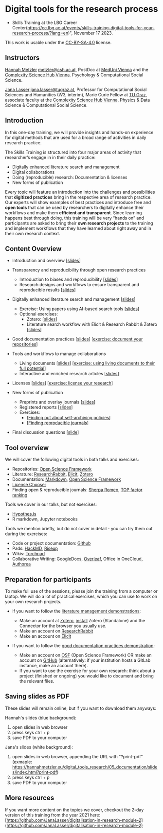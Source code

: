 # Digital tools for the research process

* Skills Training at the LBG Career Center(https://cc.lbg.ac.at/events/skills-training-digital-tools-for-your-research-process/?lang=en)", November 17 2023.

This work is usable under the [CC-BY-SA-4.0](https://creativecommons.org/licenses/by/4.0/legalcode) license.

## Instructors
[Hannah Metzler](https://hannahmetzler.eu/) <metzler@csh.ac.at>, PostDoc at [MedUni Vienna](https://www.meduniwien.ac.at/web/) and the [Complexity Science Hub Vienna](https://www.csh.ac.at/). Psychology & Computational Social Science.

[Jana Lasser](https://www.janalasser.at/) <jana.lasser@tugraz.at>, Professor for Computational Social Sciences and Humanities (W3, interim), Marie Curie Fellow at [TU Graz](https://www.tugraz.at/home/), associate faculty at the [Complexity Science Hub Vienna](https://www.csh.ac.at/). Physics & Data Science & Computational Social Science.

## Introduction

In this one-day training, we will provide insights and hands-on experience for digital methods that are used for a broad range of activities in daily research practice.

The Skills Training is structured into four major areas of activity that researcher’s engage in in their daily practice:

* Digitally enhanced literature search and management
* Digital collaborations
* Doing (reproducible) research: Documentation & licenses
* New forms of publication

Every topic will feature an introduction into the challenges and possibilities that **digitized practices** bring in the respective area of research practice. Our experts will show examples of best practices and introduce free and **open tools** that can be used by researchers to digitally enhance their workflows and make them **efficient and transparent**. Since learning happens best through doing, this training will be very “hands on” and participants are asked to bring their **own research projects** to the training and implement workflows that they have learned about right away and in their own research context.

## Content Overview

* Introduction and overview [[slides](https://hannahmetzler.github.io/digital_tools_research/01_intro/index.html)]

* Transparency and reproducibility through open research practices
    * Introduction to biases and reproducibility [[slides](https://hannahmetzler.github.io/digital_tools_research/02_reproducibility_intro/index.html)]
    * Research designs and workflows to ensure transparent and reproducible results [[slides](https://hannahmetzler.github.io/digital_tools_research/03_research_workflow/index.html)]

* Digitally enhanced literature search and management [[slides](https://hannahmetzler.github.io/digital_tools_research/04_literature/index.html#1)]
    * Exercise: Using papers using AI-based search tools [[slides](https://hannahmetzler.eu/digital_tools_research/04_literature/index.html#12)]
    * Optional exercises: 
        * Zotero:  [[slides](https://hannahmetzler.eu/digital_tools_research/04_literature/index.html#23)]
        * Literature search workflow with Elicit & Research Rabbit & Zotero [[slides](https://hannahmetzler.eu/digital_tools_research/04_literature/index.html#24)]

* Good documentation practices [[slides](https://hannahmetzler.github.io/digital_tools_research/05_documentation/slides/index.html)] [[exercise: document your repositories](https://hannahmetzler.eu/digital_tools_research/05_documentation/slides/index.html#/7)]
   
* Tools and workflows to manage collaborations
    * Living documents [[slides](https://hannahmetzler.eu/digital_tools_research/06_collaborations/06_01_living_documents/slides/index.html)] [[exercise: using living documents to their full potential](https://hannahmetzler.eu/digital_tools_research/06_collaborations/06_01_living_documents/slides/index.html#/10)]
    * Interactive and enriched research articles [[slides](https://hannahmetzler.github.io/digital_tools_research/06_collaborations/06_02_coding_notebooks/slides/index.html)]
    
* Licenses [[slides](https://hannahmetzler.github.io/digital_tools_research/07_licenses/slides/index.html)] [[exercise: license your research](https://hannahmetzler.github.io/digital_tools_research/07_licenses/slides/index.html#/20)]

* New forms of publication
    * Preprints and overlay journals [[slides](https://hannahmetzler.github.io/digital_tools_research/08_publication_forms/08_01_preprints_and_overlay_journals/slides/index.html)] 
    * Registered reports [[slides](https://hannahmetzler.github.io/digital_tools_research/08_publication_forms/08_02_reg_reports/index.html)]
    * Exercises: 
        * [[Finding out about self-archiving policies](https://hannahmetzler.github.io/digital_tools_research/08_publication_forms/08_01_preprints_and_overlay_journals/slides/index.html#/14)]
        * [[Finding reproducible journals](https://hannahmetzler.github.io/digital_tools_research/08_publication_forms/08_02_reg_reports/index.html#6)]
        
* Final discussion questions [[slide](https://hannahmetzler.eu/digital_tools_research/02_reproducibility_intro/index.html#15)]

## Tool overview

We will cover the following digital tools in both talks and exercises:

* Repositories: [Open Science Framework](www.osf.io)
* Literature: [ResearchRabbit](www.researchrabbit.ai), [Elicit](www.elicit.com), [Zotero](www.zotero.org)
* Documentation: [Markdown](https://www.markdownguide.org/),  [Open Science Framework](www.osf.io)
* [License Chooser](https://github.com/JanaLasser/digitalisation-in-research-module-2)
* Finding open & reproducible journals: [Sherpa Romeo](https://www.sherpa.ac.uk/romeo/), [TOP factor ranking](https://topfactor.org/)

Tools we cover in our talks, but not exercises:

* [Hypothes.is](www.hypothes.is)
* R markdown, Jupyter notebooks

Tools we mention briefly, but do not cover in detail - you can try them out during the exercises:

* Code or project documentation: [Github](www.github.com)
* Pads: [HackMD](https://hackmd.io/), [Riseup](https://pad.riseup.net/)
* Wikis: [Torchpad](http://torchpad.com/)
* Collaborative Writing: GoogleDocs, [Overleaf](www.overleaf.com), Office in OneCloud, [Authorea](https://www.authorea.com/)


   

## Preparation for participants

To make full use of the sessions, please join the training from a computer or laptop. We will do a lot of practical exercises, which you can use to work on your own research projects. 

* If you want to follow the [literature management demonstrations](https://hannahmetzler.github.io/digital_tools_research/04_literature/index.html#1):
    * Make an account at [Zotero](https://www.zotero.org/), [install](https://www.zotero.org/download/) Zotero (Standalone) and the Connector for the browser you usually use.
    * Make an account on [ResearchRabbit](https://researchrabbitapp.com)
    * Make an account on [Elicit](https://elicit.com)

* If you want to follow the [good documentation practices demonstration](https://hannahmetzler.github.io/digital_tools_research/05_documentation/slides/index.html): 
    * Make an account on [OSF](https://osf.io/) (Open Science Framework) OR make an account on [GitHub](https://github.com/) (alternatively: if your institution hosts a GitLab instance, make an account there).
    * If you want to use the exercise for your own research: think about a project (finished or ongoing) you would like to document and bring the relevant files.

## Saving slides as PDF

These slides will remain online, but if you want to download them anyways: 

Hannah's slides (blue background):
1. open slides in web browser
2. press keys ctrl + p
3. save PDF to your computer

Jana's slides (white background):
1. open slides in web browser, appending the URL with "?print-pdf" (exmaple: https://hannahmetzler.eu/digital_tools_research/05_documentation/slides/index.html?print-pdf)
2. press keys ctrl + p
3. save PDF to your computer

## More resources

If you want more content on the topics we cover, checkout the 2-day version of this training from the year 2021 here: [https://github.com/JanaLasser/digitalisation-in-research-module-2](https://github.com/JanaLasser/digitalisation-in-research-module-2)


